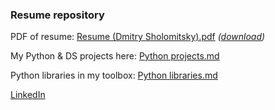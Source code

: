 ### Resume repository

PDF of resume: [Resume (Dmitry Sholomitsky).pdf](Resume%20(Dmitry%20Sholomitsky).pdf) *([download](https://github.com/dmitry-rvn/Resume/raw/main/Resume%20(Dmitry%20Sholomitsky).pdf))*

My Python & DS projects here: [Python projects.md](Python%20%26%20DS%20projects.md)

Python libraries in my toolbox: [Python libraries.md](Python%20libraries.md)

[LinkedIn](https://www.linkedin.com/in/dmitry-sholomitsky-4ab624b0/)
